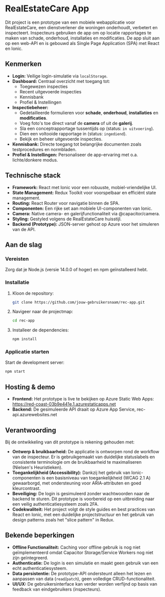 # RealEstateCare App

Dit project is een prototype van een mobiele webapplicatie voor RealEstateCare, een dienstverlener die woningen onderhoudt, verbetert en inspecteert. Inspecteurs gebruiken de app om op locatie rapportages te maken van schade, onderhoud, installaties en modificaties. De app sluit aan op een web-API en is gebouwd als Single Page Application (SPA) met React en Ionic.

## Kenmerken

*   **Login:** Veilige login-simulatie via `localStorage`.
*   **Dashboard:** Centraal overzicht met toegang tot:
    *   Toegewezen inspecties
    *   Recent uitgevoerde inspecties
    *   Kennisbank
    *   Profiel & Instellingen
*   **Inspectiebeheer:**
    *   Gedetailleerde formulieren voor **schade**, **onderhoud**, **installaties** en **modificaties**.
    *   Voeg foto's toe direct vanaf de **camera** of uit de **galerij**.
    *   Sla een conceptrapportage tussentijds op (status: `in uitvoering`).
    *   Dien een voltooide rapportage in (status: `ingediend`).
    *   Bekijk en beheer uitgevoerde inspecties.
*   **Kennisbank:** Directe toegang tot belangrijke documenten zoals testprocedures en normbladen.
*   **Profiel & Instellingen:** Personaliseer de app-ervaring met o.a. lichte/donkere modus.

## Technische stack

*   **Framework:** React met Ionic voor een robuuste, mobiel-vriendelijke UI.
*   **State Management:** Redux Toolkit voor voorspelbaar en efficiënt state management.
*   **Routing:** React Router voor navigatie binnen de SPA.
*   **Componenten:** Een rijke set aan mobiele UI-componenten van Ionic.
*   **Camera:** Native camera- en galerijfunctionaliteit via @capacitor/camera.
*   **Styling:** Gestyled volgens de RealEstateCare huisstijl.
*   **Backend (Prototype):** JSON-server gehost op Azure voor het simuleren van de API.

## Aan de slag

### Vereisten
Zorg dat je Node.js (versie 14.0.0 of hoger) en npm geïnstalleerd hebt.

### Installatie
1.  Kloon de repository:
    ```bash
    git clone https://github.com/jouw-gebruikersnaam/rec-app.git
    ```
2.  Navigeer naar de projectmap:
    ```bash
    cd rec-app
    ```
3.  Installeer de dependencies:
    ```bash
    npm install
    ```

### Applicatie starten
Start de development server:
```bash
npm start
```

## Hosting & demo

*   **Frontend:** Het prototype is live te bekijken op Azure Static Web Apps: https://red-coast-03b9e441e.1.azurestaticapps.net
*   **Backend:** De gesimuleerde API draait op Azure App Service, rec-api.azurewebsites.net

## Verantwoording

Bij de ontwikkeling van dit prototype is rekening gehouden met:

*   **Ontwerp & bruikbaarheid:** De applicatie is ontworpen rond de workflow van de inspecteur. Er is gebruikgemaakt van duidelijke statuslabels en consistente terminologie om de bruikbaarheid te maximaliseren (Nielsen's Heuristieken).
*   **Toegankelijkheid (Accessibility):** Dankzij het gebruik van Ionic-componenten is een basisniveau van toegankelijkheid (WCAG 2.1 A) gewaarborgd, met ondersteuning voor ARIA-attributen en goed kleurcontrast.
*   **Beveiliging:** De login is gesimuleerd zonder wachtwoorden naar de backend te sturen. Dit prototype is voorbereid op een uitbreiding naar een veilig authenticatiesysteem zoals 2FA.
*   **Codekwaliteit:** Het project volgt de style guides en best practices van React en Ionic, met een duidelijke projectstructuur en het gebruik van design patterns zoals het "slice pattern" in Redux.

## Bekende beperkingen

*   **Offline Functionaliteit:** Caching voor offline gebruik is nog niet geïmplementeerd omdat Capacitor Storage/Service Workers nog niet zijn geïntegreerd.
*   **Authenticatie:** De login is een simulatie en maakt geen gebruik van een echt authenticatiesysteem.
*   **Data persistentie:** De prototype-API ondersteunt alleen het lezen en aanpassen van data (`read`/`patch`), geen volledige CRUD-functionaliteit.
*   **UI/UX:** De gebruikersinterface kan verder worden verfijnd op basis van feedback van eindgebruikers (inspecteurs).

